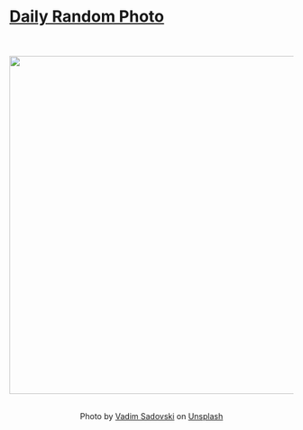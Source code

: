 # [Daily Random Photo](https://www.dailyrandomphoto.com/)

<div align="center">
  <br>
  <br>
  <a href="https://www.dailyrandomphoto.com/p/2020/2020-12-29/"><img src="https://images.unsplash.com/photo-1608496283202-86a45c6e3cef?crop=entropy&cs=tinysrgb&fit=max&fm=jpg&ixid=MXw3NzUwOHwwfDF8cmFuZG9tfHx8fHx8fHw&ixlib=rb-1.2.1&q=80&w=1080" width="600px"></a>
  <br>
  <br>
  <p class="has-text-grey">Photo by <a href="https://unsplash.com/@vadimsadovski?utm_source=Daily%20Random%20Photo&amp;utm_medium=referral" target="_blank" rel="noopener noreferrer">Vadim Sadovski</a> on <a href="https://unsplash.com/photos/7cH0XaQUZro?utm_source=Daily%20Random%20Photo&amp;utm_medium=referral" target="_blank" rel="noopener noreferrer">Unsplash</a></p>
</div>
